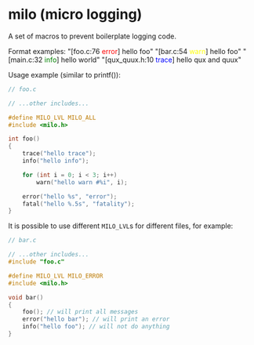 # milo (micro logging)
A set of macros to prevent boilerplate logging code.

Format examples:
"[foo.c:76 <span style="color:red">error</span>] hello foo"
"[bar.c:54 <span style="color:yellow">warn</span>] hello foo"
"[main.c:32 <span style="color:green">info</span>] hello world"
"[qux_quux.h:10 <span style="color:blue">trace</span>] hello qux and quux"

Usage example (similar to printf()):
```c
// foo.c

// ...other includes...

#define MILO_LVL MILO_ALL
#include <milo.h>

int foo()
{
    trace("hello trace");
    info("hello info");

    for (int i = 0; i < 3; i++)
        warn("hello warn #%i", i);

    error("hello %s", "error");
    fatal("hello %.5s", "fatality");
}
```

It is possible to use different `MILO_LVL`s for different files, for example:
```c
// bar.c

// ...other includes...
#include "foo.c"

#define MILO_LVL MILO_ERROR
#include <milo.h>

void bar()
{
    foo(); // will print all messages
    error("hello bar"); // will print an error
    info("hello foo"); // will not do anything
}
```
